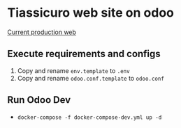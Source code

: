 # Tiassicuro web site on odoo

[Current production web](https://tiassicuro.ch)

## Execute requirements and configs

1. Copy and rename `env.template` to `.env`
2. Copy and rename `odoo.conf.template` to `odoo.conf`

## Run Odoo Dev

* `docker-compose -f docker-compose-dev.yml up -d`
